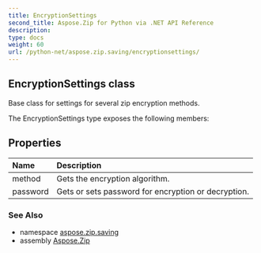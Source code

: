 ```yaml
---
title: EncryptionSettings
second_title: Aspose.Zip for Python via .NET API Reference
description: 
type: docs
weight: 60
url: /python-net/aspose.zip.saving/encryptionsettings/
---
```


## EncryptionSettings class

Base class for settings for several zip encryption methods.

The EncryptionSettings type exposes the following members:
## Properties
| Name | Description |
| :- | :- |
|method|Gets the encryption algorithm.|
|password|Gets or sets password for encryption or decryption.|

### See Also

* namespace [aspose.zip.saving](/zip/python-net/aspose.zip.saving/)
* assembly [Aspose.Zip](/zip/python-net/)

